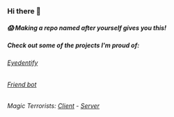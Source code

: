 ### Hi there 👋

##### 😱 Making a repo named after yourself gives you this!
##### Check out some of the projects I'm proud of:
###### [Eyedentify](https://github.com/andrewchu16/eyedentify)
###### [Friend bot](https://github.com/andrewchu16/friend-bot)
###### Magic Terrorists: [Client](https://github.com/1spyral/MagicTerrorists-Client) - [Server](https://github.com/Lolz247/MagicTerrorists-Server)

<!--
**1spyral/1spyral** is a ✨ _special_ ✨ repository because its `README.md` (this file) appears on your GitHub profile.

Here are some ideas to get you started:

- 🔭 I’m currently working on ...
- 🌱 I’m currently learning ...
- 👯 I’m looking to collaborate on ...
- 🤔 I’m looking for help with ...
- 💬 Ask me about ...
- 📫 How to reach me: ...
- 😄 Pronouns: ...
- ⚡ Fun fact: ...
-->
